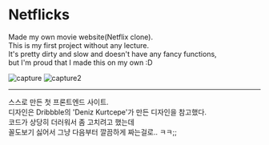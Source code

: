 # Netflicks
Made my own movie website(Netflix clone).  
This is my first project without any lecture.  
It's pretty dirty and slow and doesn't have any fancy functions,  
but I'm proud that I made this on my own :D  

![capture](https://user-images.githubusercontent.com/42052110/85828793-2296c280-b7c4-11ea-9fef-ad9aed19bfcc.PNG)
![capture2](https://user-images.githubusercontent.com/42052110/85828796-24608600-b7c4-11ea-8534-9df1ea088793.PNG)

---
스스로 만든 첫 프론트엔드 사이트.  
디자인은 Dribbble의 'Deniz Kurtcepe'가 만든 디자인을 참고했다.  
코드가 상당히 더러워서 좀 고치려고 했는데  
꼴도보기 싫어서 그냥 다음부터 깔끔하게 짜는걸로.. ㅋㅋ;;  
